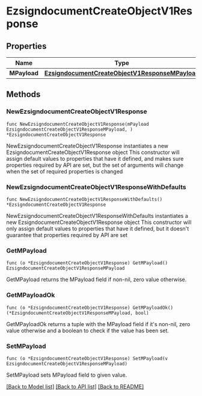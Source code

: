 # EzsigndocumentCreateObjectV1Response

## Properties

Name | Type | Description | Notes
------------ | ------------- | ------------- | -------------
**MPayload** | [**EzsigndocumentCreateObjectV1ResponseMPayload**](EzsigndocumentCreateObjectV1ResponseMPayload.md) |  | 

## Methods

### NewEzsigndocumentCreateObjectV1Response

`func NewEzsigndocumentCreateObjectV1Response(mPayload EzsigndocumentCreateObjectV1ResponseMPayload, ) *EzsigndocumentCreateObjectV1Response`

NewEzsigndocumentCreateObjectV1Response instantiates a new EzsigndocumentCreateObjectV1Response object
This constructor will assign default values to properties that have it defined,
and makes sure properties required by API are set, but the set of arguments
will change when the set of required properties is changed

### NewEzsigndocumentCreateObjectV1ResponseWithDefaults

`func NewEzsigndocumentCreateObjectV1ResponseWithDefaults() *EzsigndocumentCreateObjectV1Response`

NewEzsigndocumentCreateObjectV1ResponseWithDefaults instantiates a new EzsigndocumentCreateObjectV1Response object
This constructor will only assign default values to properties that have it defined,
but it doesn't guarantee that properties required by API are set

### GetMPayload

`func (o *EzsigndocumentCreateObjectV1Response) GetMPayload() EzsigndocumentCreateObjectV1ResponseMPayload`

GetMPayload returns the MPayload field if non-nil, zero value otherwise.

### GetMPayloadOk

`func (o *EzsigndocumentCreateObjectV1Response) GetMPayloadOk() (*EzsigndocumentCreateObjectV1ResponseMPayload, bool)`

GetMPayloadOk returns a tuple with the MPayload field if it's non-nil, zero value otherwise
and a boolean to check if the value has been set.

### SetMPayload

`func (o *EzsigndocumentCreateObjectV1Response) SetMPayload(v EzsigndocumentCreateObjectV1ResponseMPayload)`

SetMPayload sets MPayload field to given value.



[[Back to Model list]](../README.md#documentation-for-models) [[Back to API list]](../README.md#documentation-for-api-endpoints) [[Back to README]](../README.md)


